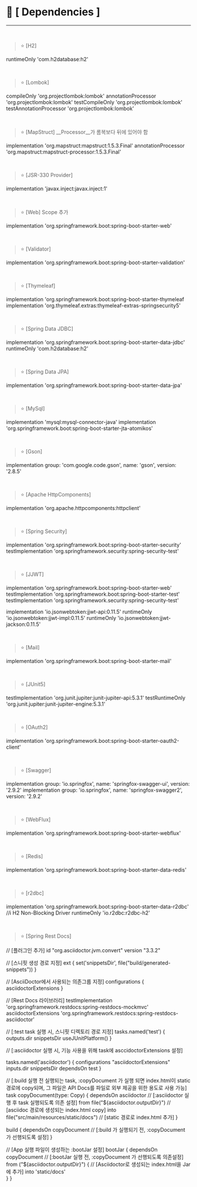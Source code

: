 # 📌 [ Dependencies ]
***
<br>

> ⭐ [H2]

runtimeOnly 'com.h2database:h2'

<br>

> ⭐ [Lombok]

compileOnly 'org.projectlombok:lombok'
annotationProcessor 'org.projectlombok:lombok'
testCompileOnly 'org.projectlombok:lombok'
testAnnotationProcessor 'org.projectlombok:lombok'

<br>

> ⭐ [MapStruct]  __Processor__가 롬복보다 뒤에 있어야 함

implementation 'org.mapstruct:mapstruct:1.5.3.Final'
annotationProcessor 'org.mapstruct:mapstruct-processor:1.5.3.Final'

<br>

> ⭐ [JSR-330 Provider]

implementation 'javax.inject:javax.inject:1'

<br>

> ⭐ [Web] Scope 추가

implementation 'org.springframework.boot:spring-boot-starter-web'

<br>

> ⭐ [Validator]

implementation 'org.springframework.boot:spring-boot-starter-validation'

<br>

> ⭐ [Thymeleaf]

implementation 'org.springframework.boot:spring-boot-starter-thymeleaf
implementation 'org.thymeleaf.extras:thymeleaf-extras-springsecurity5'

<br>

> ⭐ [Spring Data JDBC]

implementation 'org.springframework.boot:spring-boot-starter-data-jdbc'
runtimeOnly 'com.h2database:h2'

<br>

> ⭐ [Spring Data JPA]

implementation 'org.springframework.boot:spring-boot-starter-data-jpa'

<br>

> ⭐ [MySql]

implementation 'mysql:mysql-connector-java'
implementation 'org.springframework.boot:spring-boot-starter-jta-atomikos'

<br>

> ⭐ [Gson]

implementation group: 'com.google.code.gson', name: 'gson', version: '2.8.5'

<br>

> ⭐ [Apache HttpComponents]

implementation 'org.apache.httpcomponents:httpclient'

<br>

> ⭐ [Spring Security]

implementation 'org.springframework.boot:spring-boot-starter-security'
testImplementation 'org.springframework.security:spring-security-test'

<br>

> ⭐ [JJWT]

implementation 'org.springframework.boot:spring-boot-starter-web'
testImplementation 'org.springframework.boot:spring-boot-starter-test'
testImplementation 'org.springframework.security:spring-security-test'

implementation 'io.jsonwebtoken:jjwt-api:0.11.5'
runtimeOnly 'io.jsonwebtoken:jjwt-impl:0.11.5'
runtimeOnly	'io.jsonwebtoken:jjwt-jackson:0.11.5'

<br>

> ⭐ [Mail]

implementation 'org.springframework.boot:spring-boot-starter-mail'

<br>

> ⭐ [JUnit5]

testImplementation 'org.junit.jupiter:junit-jupiter-api:5.3.1'
testRuntimeOnly 'org.junit.jupiter:junit-jupiter-engine:5.3.1'

<br>

> ⭐ [OAuth2]

implementation 'org.springframework.boot:spring-boot-starter-oauth2-client'

<br>

> ⭐ [Swagger]

implementation group: 'io.springfox', name: 'springfox-swagger-ui', version: '2.9.2'
implementation group: 'io.springfox', name: 'springfox-swagger2', version: '2.9.2'

<br>

> ⭐ [WebFlux]

implementation 'org.springframework.boot:spring-boot-starter-webflux'

<br>

> ⭐ [Redis]

implementation 'org.springframework.boot:spring-boot-starter-data-redis'

<br>

> ⭐ [r2dbc]

implementation 'org.springframework.boot:spring-boot-starter-data-r2dbc'
//i H2 Non-Blocking Driver
runtimeOnly 'io.r2dbc:r2dbc-h2'

<br>

> ⭐ [Spring Rest Docs]

// [플러그인 추가]
id "org.asciidoctor.jvm.convert" version "3.3.2"

// [스니핏 생성 경로 지정]
ext {
set('snippetsDir', file("build/generated-snippets"))
}

// [AsciiDoctor에서 사용되는 의존그룹 지정]
configurations {
asciidoctorExtensions
}

// [Rest Docs 라이브러리]
testImplementation 'org.springframework.restdocs:spring-restdocs-mockmvc'  
asciidoctorExtensions 'org.springframework.restdocs:spring-restdocs-asciidoctor'

// [:test task 실행 시, 스니핏 디렉토리 경로 지정]
tasks.named('test') {
outputs.dir snippetsDir
useJUnitPlatform()
}

// [:asciidoctor 실행 시, 기능 사용을 위해 task에 asccidoctorExtensions 설정]

tasks.named('asciidoctor') {
configurations "asciidoctorExtensions"
inputs.dir snippetsDir
dependsOn test
}

// [:build 실행 전 실행되는 task,  :copyDocument 가 실행 되면 index.html이 static 경로에 copy되며,
그 파일은 API Docs를 파일로 외부 제공을 위한 용도로 사용 가능]
task copyDocument(type: Copy) {
dependsOn asciidoctor            // [:asciidoctor 실행 후 task 실행되도록 의존 설정]
from file("${asciidoctor.outputDir}")   // [asciidoc 경로에 생성되는 index.html copy]
into file("src/main/resources/static/docs")   // [static 경로로 index.html 추가]
}

build {
dependsOn copyDocument  // [:build 가 실행되기 전, :copyDocument 가 선행되도록 설정]
}

// [App 실행 파일이 생성하는 :bootJar 설정]
bootJar {
dependsOn copyDocument    // [:bootJar 실행 전, :copyDocument 가 선행되도록 의존설정]
from ("${asciidoctor.outputDir}") {  // [Asciidoctor로 생성되는 index.html을 Jar에 추가]
into 'static/docs'    
}
}